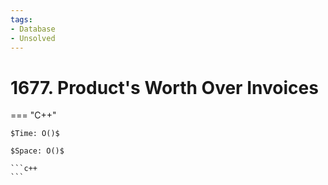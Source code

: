 ```yaml
---
tags:
- Database
- Unsolved
---
```



# 1677. Product's Worth Over Invoices

=== "C++"

    $Time: O()$

    $Space: O()$

    ```c++
    ```